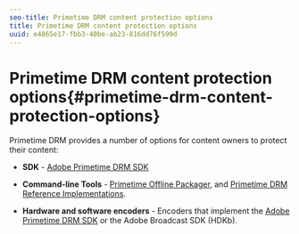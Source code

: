 ```yaml
---
seo-title: Primetime DRM content protection options
title: Primetime DRM content protection options
uuid: e4865e17-fbb3-40be-ab23-816dd76f599d
---
```


# Primetime DRM content protection options{#primetime-drm-content-protection-options}

Primetime DRM provides a number of options for content owners to protect their content:

* **SDK** - [Adobe Primetime DRM SDK](https://helpx.adobe.com/content/dam/help/en/primetime/drm/drm_sdk_overview.pdf) 

* **Command-line Tools** - [Primetime Offline Packager](https://helpx.adobe.com/content/dam/help/en/primetime/guides/offline_packager_getting_started.pdf), and [Primetime DRM Reference Implementations](https://helpx.adobe.com/content/dam/help/en/primetime/drm/drm_reference_implementations.pdf). 

* **Hardware and software encoders** - Encoders that implement the [Adobe Primetime DRM SDK](https://helpx.adobe.com/content/dam/help/en/primetime/drm/drm_sdk_overview.pdf) or the Adobe Broadcast SDK (HDKb).